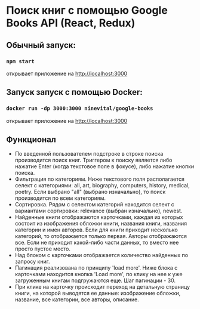 # Поиск книг с помощью Google Books API (React, Redux)

## Обычный запуск:

### `npm start`

открывает приложение на [http://localhost:3000](http://localhost:3000)

## Запуск запуск с помощью Docker:

### `docker run -dp 3000:3000 ninevital/google-books`

открывает приложение на [http://localhost:3000](http://localhost:3000)

## Функционал

- По введенной пользователем подстроке в строке поиска производится поиск книг. Триггером к поиску является либо нажатие Enter (когда текстовое поле в фокусе), либо нажатие кнопки поиска.
- Фильтрация по категориям. Ниже текстового поля располагается селект с категориями: all, art, biography, computers, history, medical, poetry. Если выбрано "all" (выбрано изначально), то поиск производится по всем категориям.
- Сортировка. Рядом с селектом категорий находится селект с вариантами сортировки: relevance (выбран изначально), newest.
- Найденные книги отображаются карточками, каждая из которых состоит из изображения обложки книги, названия книги, названия категории и имен авторов. Если для книги приходит несколько категорий, то отображается только первая. Авторы отображаются все. Если не приходит какой-либо части данных, то вместо нее просто пустое место.
- Над блоком с карточками отображается количество найденных по запросу книг.
- Пагинация реализована по принципу 'load more'. Ниже блока с карточками находится кнопка 'Load more', по клику на нее к уже загруженным книгам подгружаются еще. Шаг пагинации - 30.
- При клике на карточку происходит переход на детальную страницу книги, на которой выводятся ее данные: изображение обложки, название, все категории, все авторы, описание.
